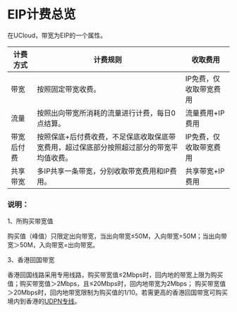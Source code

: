 # EIP计费总览

在UCloud，带宽为EIP的一个属性。

计费方式|	计费规则|	收取费用|
|---|---|---|
带宽|	按照固定带宽收费。|IP免费，仅收取带宽费用|
流量|	按照出向带宽所消耗的流量进行计费，每日0点结算。|流量费用+IP费用|
带宽后付费|	按照保底+后付费收费，不足保底收取保底带宽费用，超过保底部分按照超过部分的带宽平均值收费。|IP免费，仅收取带宽费用|
共享带宽|	多IP共享一条带宽，分别收取带宽费用和IP费用。|	共享带宽+IP费用|

### 说明：
1、所购买带宽值

购买值（峰值）只限定出向带宽，当出向带宽≤50M，入向带宽=50M；当出向带宽＞50M，入向带宽=出向带宽。

3、香港回国带宽

香港回国线路采用专用线路，购买带宽值≤2Mbps时，回内地的带宽上限为购买值；购买带宽值＞2Mbps，且≤20Mbps时，回内地带宽为2Mbps； 购买带宽值＞20Mbps时，回内地带宽限制为购买值的1/10。若需更高的香港回国带宽可购买境内到香港的[UDPN专线](https://docs.ucloud.cn/udpn/guide)。
